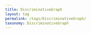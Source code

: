 ```yaml
---
title: DiscriminativeGraph
layout: tag
permalink: /tags/DiscriminativeGraph/
taxonomy: DiscriminativeGraph
---
```

